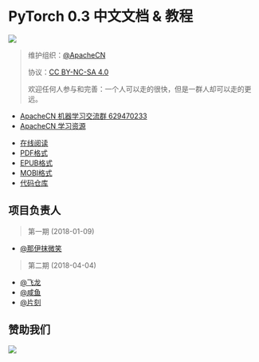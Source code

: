 # PyTorch 0.3 中文文档 & 教程

![](../img/logo.svg)

> 维护组织：[@ApacheCN](https://github.com/apachecn)
> 
> 协议：[CC BY-NC-SA 4.0](http://creativecommons.org/licenses/by-nc-sa/4.0/)
> 
> 欢迎任何人参与和完善：一个人可以走的很快，但是一群人却可以走的更远。

+   [ApacheCN 机器学习交流群 629470233](http://shang.qq.com/wpa/qunwpa?idkey=30e5f1123a79867570f665aa3a483ca404b1c3f77737bc01ec520ed5f078ddef)
+   [ApacheCN 学习资源](http://www.apachecn.org/)

<!-- break -->

+ [在线阅读](https://pytorch.apachecn.org/docs/0.3/)
+ [PDF格式](https://www.gitbook.com/download/pdf/book/wizardforcel/pytorch-03-doc)
+ [EPUB格式](https://www.gitbook.com/download/epub/book/wizardforcel/pytorch-03-doc)
+ [MOBI格式](https://www.gitbook.com/download/mobi/book/wizardforcel/pytorch-03-doc)
+ [代码仓库](https://github.com/apachecn/pytorch-doc-zh)

## 项目负责人

> 第一期 (2018-01-09)

* [@那伊抹微笑](https://github.com/wangyangting)

> 第二期 (2018-04-04)

* [@飞龙](https://github.com/wizardforcel)
* [@咸鱼](https://github.com/Watermelon233)
* [@片刻](https://github.com/jiangzhonglian)

## 赞助我们

![](http://www.apachecn.org/img/about/donate.jpg)
